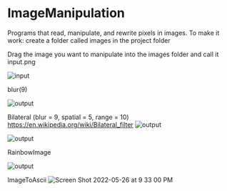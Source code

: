 # ImageManipulation
Programs that read, manipulate, and rewrite pixels in images. 
To make it work: create a folder called images in the project folder

Drag the image you want to manipulate into the images folder and call it input.png

![input](https://user-images.githubusercontent.com/67237392/170564903-5744ea6d-8610-42d8-8751-f1a5040edc59.png)




blur(9)

![output](https://user-images.githubusercontent.com/67237392/170580497-09243c09-3d27-49af-8c84-195d186e1b1f.png)

Bilateral (blur = 9, spatial = 5, range = 10) https://en.wikipedia.org/wiki/Bilateral_filter
![output](https://user-images.githubusercontent.com/67237392/170609985-06ea74d4-218d-4d45-a039-bc0f9a452188.png)


![output](https://user-images.githubusercontent.com/67237392/170610362-da902d1d-12fe-4561-b13a-8552b3857b72.png)



RainbowImage

![output](https://user-images.githubusercontent.com/67237392/170564988-bfe23f97-ec10-49ab-a209-ff72f80ace20.png)

ImageToAscii
![Screen Shot 2022-05-26 at 9 33 00 PM](https://user-images.githubusercontent.com/67237392/170611082-fb9e798b-3d13-470b-9ff5-c3d226692959.png)
